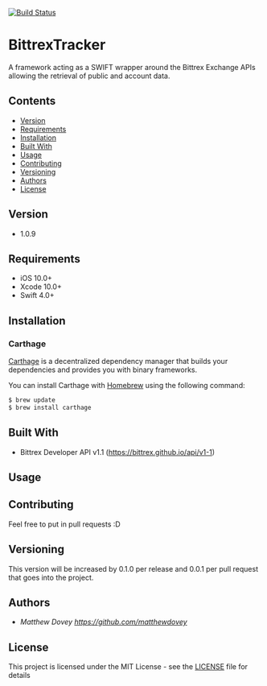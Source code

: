 [![Build Status](https://app.bitrise.io/app/46856f20d6dfcc3a/status.svg?token=SpGStajcN4PUkVFN7zUSiQ&branch=master)](https://app.bitrise.io/app/46856f20d6dfcc3a)

# BittrexTracker
A framework acting as a SWIFT wrapper around the Bittrex Exchange APIs allowing the retrieval of public and account data.

## Contents

- [Version](#version)
- [Requirements](#requirements)
- [Installation](#installation)
- [Built With](#built-with)
- [Usage](#usage)
- [Contributing](#contributing)
- [Versioning](#versioning)
- [Authors](#authors)
- [License](#license)

## Version

- 1.0.9

## Requirements

- iOS 10.0+
- Xcode 10.0+
- Swift 4.0+

## Installation

### Carthage

[Carthage](https://github.com/Carthage/Carthage) is a decentralized dependency manager that builds your dependencies and provides you with binary frameworks.

You can install Carthage with [Homebrew](http://brew.sh/) using the following command:

```bash
$ brew update
$ brew install carthage
```

## Built With

- Bittrex Developer API v1.1 (https://bittrex.github.io/api/v1-1)

## Usage


## Contributing

Feel free to put in pull requests :D

## Versioning

This version will be increased by 0.1.0 per release and 0.0.1 per pull request that goes into the project.

## Authors

* *Matthew Dovey* *https://github.com/matthewdovey*

## License

This project is licensed under the MIT License - see the [LICENSE](LICENSE) file for details

